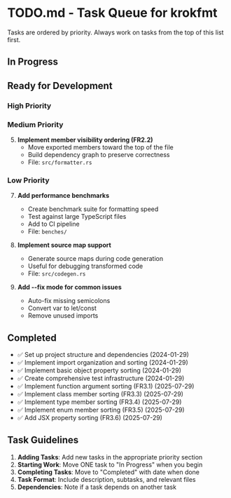 # TODO.md - Task Queue for krokfmt

Tasks are ordered by priority. Always work on tasks from the top of this list first.

## In Progress
<!-- Move ONE task here when you start working on it -->

## Ready for Development

### High Priority

### Medium Priority

5. **Implement member visibility ordering (FR2.2)**
   - Move exported members toward the top of the file
   - Build dependency graph to preserve correctness
   - File: `src/formatter.rs`

### Low Priority

7. **Add performance benchmarks**
   - Create benchmark suite for formatting speed
   - Test against large TypeScript files
   - Add to CI pipeline
   - File: `benches/`

8. **Implement source map support**
   - Generate source maps during code generation
   - Useful for debugging transformed code
   - File: `src/codegen.rs`

9. **Add --fix mode for common issues**
   - Auto-fix missing semicolons
   - Convert var to let/const
   - Remove unused imports

## Completed
<!-- Move completed tasks here with completion date -->

- ✅ Set up project structure and dependencies (2024-01-29)
- ✅ Implement import organization and sorting (2024-01-29)
- ✅ Implement basic object property sorting (2024-01-29)
- ✅ Create comprehensive test infrastructure (2024-01-29)
- ✅ Implement function argument sorting (FR3.1) (2025-07-29)
- ✅ Implement class member sorting (FR3.3) (2025-07-29)
- ✅ Implement type member sorting (FR3.4) (2025-07-29)
- ✅ Implement enum member sorting (FR3.5) (2025-07-29)
- ✅ Add JSX property sorting (FR3.6) (2025-07-29)

## Task Guidelines

1. **Adding Tasks**: Add new tasks in the appropriate priority section
2. **Starting Work**: Move ONE task to "In Progress" when you begin
3. **Completing Tasks**: Move to "Completed" with date when done
4. **Task Format**: Include description, subtasks, and relevant files
5. **Dependencies**: Note if a task depends on another task